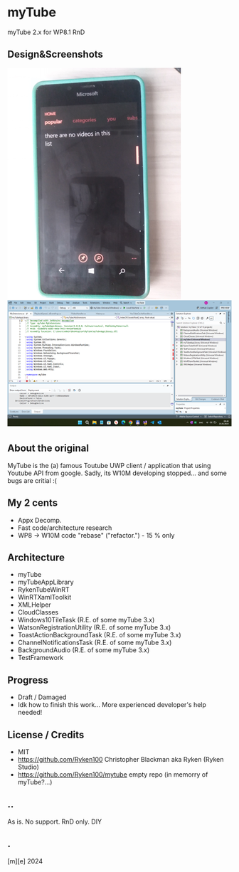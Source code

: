 # myTube
myTube 2.x for WP8.1 RnD

## Design&Screenshots
![](Images/shot01.png)
![](Images/shot02.png)

## About the original
MyTube is the (a) famous Toutube UWP client / application that using Youtube API from google. 
Sadly, its W10M developing stopped... and some bugs are critial :( 

## My 2 cents
- Appx Decomp.
- Fast code/architecture research
- WP8 -> W10M code "rebase" ("refactor.") - 15 % only  

## Architecture
- myTube
- myTubeAppLibrary
- RykenTubeWinRT
- WinRTXamlToolkit
- XMLHelper
- CloudClasses
- Windows10TileTask (R.E. of some myTube 3.x)
- WatsonRegistrationUtility (R.E. of some myTube 3.x)
- ToastActionBackgroundTask (R.E. of some myTube 3.x)
- ChannelNotificationsTask (R.E. of some myTube 3.x)
- BackgroundAudio (R.E. of some myTube 3.x)
- TestFramework

## Progress
- Draft / Damaged
- Idk how to finish this work... More experienced developer's help needed!

## License / Credits
- MIT  
- https://github.com/Ryken100 Christopher Blackman aka Ryken (Ryken Studio) 
- https://github.com/Ryken100/mytube empty repo (in memorry of myTube?...)


## ..
As is. No support. RnD only. DIY

## .
[m][e] 2024
